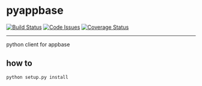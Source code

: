 # pyappbase

[![Build Status](https://travis-ci.org/girishramnani/pyappbase.svg?branch=master)](https://travis-ci.org/girishramnani/pyappbase) [![Code Issues](https://www.quantifiedcode.com/api/v1/project/4b0e4fcebe10488b941d7c6719ad2f7c/badge.svg)](https://www.quantifiedcode.com/app/project/4b0e4fcebe10488b941d7c6719ad2f7c) [![Coverage Status](https://coveralls.io/repos/github/girishramnani/pyappbase/badge.svg?branch=master)](https://coveralls.io/github/girishramnani/pyappbase?branch=master)
<hr/>
python client for appbase

## how to 

```
python setup.py install
```
